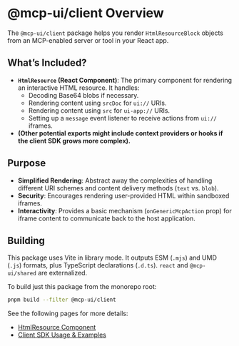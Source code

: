 # @mcp-ui/client Overview

The `@mcp-ui/client` package helps you render `HtmlResourceBlock` objects from an MCP-enabled server or tool in your React app.

## What’s Included?

- **`HtmlResource` (React Component)**:
  The primary component for rendering an interactive HTML resource. It handles:
  - Decoding Base64 blobs if necessary.
  - Rendering content using `srcDoc` for `ui://` URIs.
  - Rendering content using `src` for `ui-app://` URIs.
  - Setting up a `message` event listener to receive actions from `ui://` iframes.
- **(Other potential exports might include context providers or hooks if the client SDK grows more complex).**

## Purpose

- **Simplified Rendering**: Abstract away the complexities of handling different URI schemes and content delivery methods (`text` vs. `blob`).
- **Security**: Encourages rendering user-provided HTML within sandboxed iframes.
- **Interactivity**: Provides a basic mechanism (`onGenericMcpAction` prop) for iframe content to communicate back to the host application.

## Building

This package uses Vite in library mode. It outputs ESM (`.mjs`) and UMD (`.js`) formats, plus TypeScript declarations (`.d.ts`). `react` and `@mcp-ui/shared` are externalized.

To build just this package from the monorepo root:

```bash
pnpm build --filter @mcp-ui/client
```

See the following pages for more details:

- [HtmlResource Component](./html-resource.md)
- [Client SDK Usage & Examples](./usage-examples.md)
